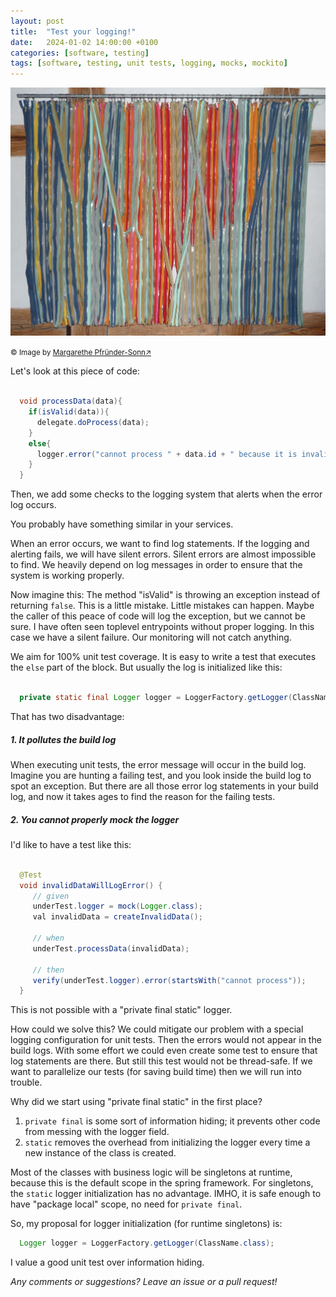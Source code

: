 ```yaml
---
layout: post
title:  "Test your logging!"
date:   2024-01-02 14:00:00 +0100
categories: [software, testing]
tags: [software, testing, unit tests, logging, mocks, mockito]
---
```


![large_zippers](/assets/zippers.jpg)

<small>&copy; Image by [Margarethe Pfründer-Sonn&#8599;](http://www.pfruender-sonn.de/objekte/reissverschluesse-veraenderbare-wandbehaenge)</small>

Let's look at this piece of code:

```java

  void processData(data){
    if(isValid(data)){
      delegate.doProcess(data);
    }
    else{
      logger.error("cannot process " + data.id + " because it is invalid");
    }
  }
```
Then, we add some checks to the logging system that alerts when the error log occurs.

You probably have something similar in your services.

When an error occurs, we want to find log statements. If the logging and alerting fails, we will have silent errors. Silent errors are almost impossible to find.
We heavily depend on log messages in order to ensure that the system is working properly.

Now imagine this: The method "isValid" is throwing an exception instead of returning `false`. This is a little mistake. Little mistakes can happen. Maybe the caller of this peace of code will log the exception, but we cannot be sure. I have often seen toplevel entrypoints without proper logging.
In this case we have a silent failure. Our monitoring will not catch anything.

We aim for 100% unit test coverage.
It is easy to write a test that executes the `else` part of the block. But usually the log is initialized like this:

```java

  private static final Logger logger = LoggerFactory.getLogger(ClassName.class);

```

That has two disadvantage:
##### 1. It pollutes the build log
When executing unit tests, the error message will occur in the build log. 
Imagine you are hunting a failing test, and you look inside the build log to spot an exception.
But there are all those error log statements in your build log, and now it takes ages to find the reason for the failing tests. 

##### 2. You cannot properly mock the logger 

I'd like to have a test like this:

```java

  @Test
  void invalidDataWillLogError() {
     // given
     underTest.logger = mock(Logger.class);
     val invalidData = createInvalidData();
     
     // when
     underTest.processData(invalidData);
     
     // then
     verify(underTest.logger).error(startsWith("cannot process"));
  }

```

This is not possible with a "private final static" logger.

How could we solve this? We could mitigate our problem with a special logging configuration for unit tests.
Then the errors would not appear in the build logs. With some effort we could even create some test to ensure that log statements are there.
But still this test would not be thread-safe. If we want to parallelize our tests (for saving build time) then we will run into trouble.

Why did we start using "private final static" in the first place?
1. `private final` is some sort of information hiding; it prevents other code from messing with the logger field.
2. `static` removes the overhead from initializing the logger every time a new instance of the class is created.

Most of the classes with business logic will be singletons at runtime, because this is the default scope in the spring framework. For singletons, the `static` logger initialization has no advantage.
IMHO, it is safe enough to have "package local" scope, no need for `private final`.

So, my proposal for logger initialization (for runtime singletons) is:

```java
  Logger logger = LoggerFactory.getLogger(ClassName.class);
```

I value a good unit test over information hiding.

*Any comments or suggestions? Leave an issue or a pull request!*